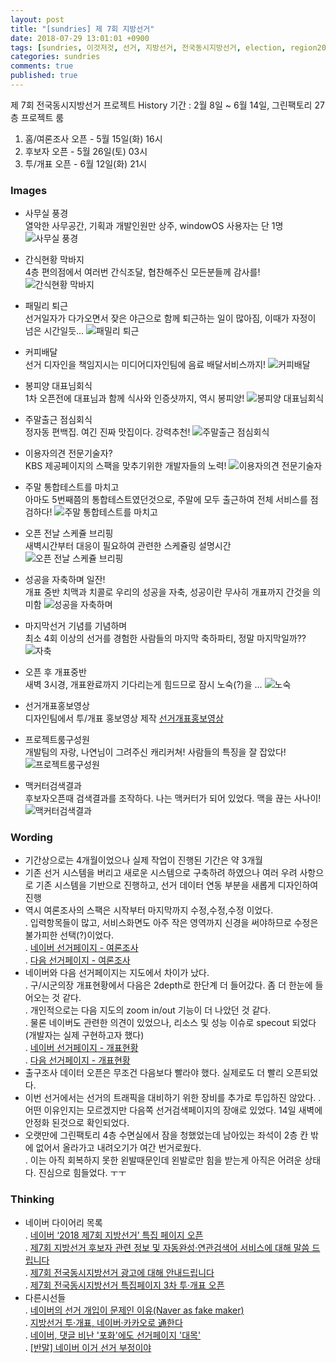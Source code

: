 ```yaml
---
layout: post
title: "[sundries] 제 7회 지방선거"
date: 2018-07-29 13:01:01 +0900
tags: [sundries, 이것저것, 선거, 지방선거, 전국동시지방선거, election, region2018, 프로젝트, 선거TF, 네이버, 미디어]
categories: sundries
comments: true
published: true
---
```

제 7회 전국동시지방선거 프로젝트 History 
기간 : 2월 8일 ~ 6월 14일, 그린팩토리 27층 프로젝트 룸  
1. 홈/여론조사 오픈 - 5월 15일(화) 16시 
2. 후보자 오픈 - 5월 26일(토) 03시
3. 투/개표 오픈 - 6월 12일(화) 21시  

### Images
* 사무실 풍경  
열악한 사무공간, 기획과 개발인원만 상주, windowOS 사용자는 단 1명
![사무실 풍경](https://farm2.staticflickr.com/1731/41887846355_fef9a5a4fe_z.jpg)

* 간식현황 막바지  
4층 편의점에서 여러번 간식조달, 협찬해주신 모든분들께 감사를!
![간식현황 막바지](https://farm2.staticflickr.com/1727/41915620974_535ba61fa4_z.jpg)

* 패밀리 퇴근  
선거일자가 다가오면서 잦은 야근으로 함께 퇴근하는 일이 많아짐, 이때가 자정이 넘은 시간일듯...
![패밀리 퇴근](https://farm2.staticflickr.com/1753/41887957815_62b7bdcae9_z.jpg)

* 커피배달  
선거 디자인을 책임지시는 미디어디자인팀에 음료 배달서비스까지!
![커피배달](https://farm2.staticflickr.com/1753/42071471634_53d0f0b18b_z.jpg)

* 봉피양 대표님회식  
1차 오픈전에 대표님과 함께 식사와 인증샷까지, 역시 봉피양!
![봉피양 대표님회식](https://farm2.staticflickr.com/1732/42738950252_494f3fb1c6_z.jpg)

* 주말출근 점심회식  
정자동 편백집. 여긴 진짜 맛집이다. 강력추천!
![주말출근 점심회식](https://farm1.staticflickr.com/827/27424457897_b041d6e9a1_z.jpg)

* 이용자의견 전문기술자?  
KBS 제공페이지의 스팩을 맞추기위한 개발자들의 노력!
![이용자의견 전문기술자](https://farm2.staticflickr.com/1759/42765563031_736e473372_z.jpg)

* 주말 통합테스트를 마치고  
아마도 5번째쯤의 통합테스트였던것으로, 주말에 모두 출근하여 전체 서비스를 점검하다!
![주말 통합테스트를 마치고](https://farm2.staticflickr.com/1760/28915394008_202b991d45_z.jpg)

* 오픈 전날 스케쥴 브리핑  
새벽시간부터 대응이 필요하여 관련한 스케쥴링 설명시간
![오픈 전날 스케쥴 브리핑](https://farm2.staticflickr.com/1725/42789049041_d5cd2abb5c_z.jpg)

* 성공을 자축하며 일잔!  
개표 중반 치맥과 치콜로 우리의 성공을 자축, 성공이란 무사히 개표까지 간것을 의미함
![성공을 자축하며](https://farm2.staticflickr.com/1741/28905901378_c65e0780ea_z.jpg)  

* 마지막선거 기념를 기념하며  
최소 4회 이상의 선거를 경험한 사람들의 마지막 축하파티, 정말 마지막일까??
![자축](https://farm1.staticflickr.com/887/42062205604_9ed873ee8e_z.jpg)

* 오픈 후 개표중반  
새벽 3시경, 개표완료까지 기다리는게 힘드므로 잠시 노숙(?)을 ...
![노숙](https://farm1.staticflickr.com/900/42068470054_11889ab58b_z.jpg)

* 선거개표홍보영상  
디자인팀에서 투/개표 홍보영상 제작
[선거개표홍보영상](https://www.facebook.com/hyemingg/videos/1705505816223033/?t=0)

* 프로젝트룸구성원  
개발팀의 자랑, 나연님이 그려주신 캐리커쳐! 사람들의 특징을 잘 잡았다!
![프로젝트룸구성원](https://farm1.staticflickr.com/900/42758072392_67f8de5db0_z.jpg)

* 맥커터검색결과  
후보자오픈때 검색결과를 조작하다. 나는 맥커터가 되어 있었다. 맥을 끊는 사나이!
![맥커터검색결과](https://farm1.staticflickr.com/891/40974779690_84f38dd667_c.jpg)



### Wording
* 기간상으로는 4개월이었으나 실제 작업이 진행된 기간은 약	3개월
* 기존 선거 시스템을 버리고 새로운 시스템으로 구축하려 하였으나 여러 우려 사항으로 기존 시스템을 기반으로 진행하고, 선거 데이터 연동 부분을 새롭게 디자인하여 진행
* 역시 여론조사의 스팩은 시작부터 마지막까지 수정,수정,수정 이었다.  
. 입력항목들이 많고, 서비스화면도 아주 작은 영역까지 신경을 써야하므로 수정은 불가피한 선택(?)이었다.  
. [네이버 선거페이지 - 여론조사](https://news.naver.com/main/election/region2018/trend/survey.nhn)  
. [다음 선거페이지 - 여론조사](http://election.daum.net/20180613/poll)
* 네이버와 다음 선거페이지는 지도에서 차이가 났다.  
. 구/시군의장 개표현황에서 다음은 2depth로 한단계 더 들어갔다. 좀 더 한눈에 들어오는 것 같다.  
. 개인적으로는 다음 지도의 zoom in/out 기능이 더 나았던 것 같다.  
. 물론 네이버도 관련한 의견이 있었으나, 리소스 및 성능 이슈로 specout 되었다(개발자는 실제 구현하고자 했다)  
. [네이버 선거페이지 - 개표현황](https://news.naver.com/main/election/region2018/index.nhn)  
. [다음 선거페이지 - 개표현황](http://election.daum.net/20180613/vote/region)  
* 출구조사 데이터 오픈은 무조건 다음보다 빨라야 했다. 실제로도 더 빨리 오픈되었다.
* 이번 선거에서는 선거의 트래픽을 대비하기 위한 장비를 추가로 투입하진 않았다. 
. 어떤 이유인지는 모르겠지만 다음쪽 선거검색페이지의 장애로 있었다. 14일 새벽에 안정화 된것으로 확인되었다.  
* 오랫만에 그린팩토리 4층 수면실에서 잠을 청했었는데 남아있는 좌석이 2층 칸 밖에 없어서 올라가고 내려오기가 여간 번거로웠다.  
. 이는 아직 회복하지 못한 왼발때문인데 왼발로만 힘을 받는게 아직은 어려운 상태다. 진심으로 힘들었다. ㅜㅜ  


### Thinking
* 네이버 다이어리 목록  
. [네이버 ‘2018 제7회 지방선거’ 특집 페이지 오픈](http://naver_diary.blog.me/221276428444)  
. [제7회 지방선거 후보자 관련 정보 및 자동완성·연관검색어 서비스에 대해 말씀 드립니다](http://naver_diary.blog.me/221280929734)  
. [제7회 전국동시지방선거 광고에 대해 안내드립니다](http://naver_diary.blog.me/221277813002)  
. [제7회 전국동시지방선거 특집페이지 3차 투·개표 오픈](https://blog.naver.com/nvr_design/221301557988)  
* 다른시선들  
. [네이버의 선거 개입이 문제인 이유(Naver as fake maker)](https://steemit.com/kr/@armdown/naver-as-fake-maker)  
. [지방선거 투·개표, 네이버·카카오로 通한다](http://m.news.naver.com/read.nhn?mode=LSD&mid=sec&sid1=105&oid=030&aid=0002715296)  
. [네이버, 댓글 비난 '포화'에도 선거페이지 '대목' ](http://www.newstomato.com/ReadNews.aspx?no=828201)  
. [\[반말\] 네이버 이거 선거 부정이야](https://steemit.com/kr-gazua/@armdown/20180608t013751164z)  
